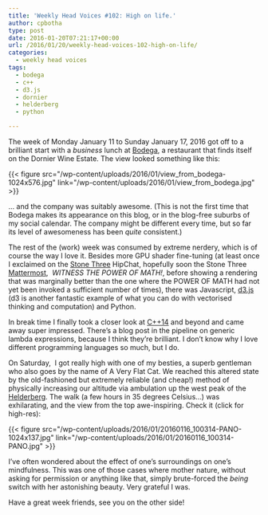 ```yaml
---
title: 'Weekly Head Voices #102: High on life.'
author: cpbotha
type: post
date: 2016-01-20T07:21:17+00:00
url: /2016/01/20/weekly-head-voices-102-high-on-life/
categories:
  - weekly head voices
tags:
  - bodega
  - c++
  - d3.js
  - dornier
  - helderberg
  - python

---
```

The week of Monday January 11 to Sunday January 17, 2016 got off to a brilliant start with a _business_ lunch at [Bodega][1], a restaurant that finds itself on the Dornier Wine Estate. The view looked something like this:

{{< figure src="/wp-content/uploads/2016/01/view_from_bodega-1024x576.jpg" link="/wp-content/uploads/2016/01/view_from_bodega.jpg" >}}

… and the company was suitably awesome. (This is not the first time that Bodega makes its appearance on this blog, or in the blog-free suburbs of my social calendar. The company might be different every time, but so far its level of awesomeness has been _quite_ consistent.)

The rest of the (work) week was consumed by extreme nerdery, which is of course the way I love it. Besides more GPU shader fine-tuning (at least once I exclaimed on the [Stone Three][2] HipChat, hopefully soon the Stone Three [Mattermost][3],  _WITNESS THE POWER OF MATH!_, before showing a rendering that was marginally better than the one where the POWER OF MATH had not yet been invoked a sufficient number of times), there was Javascript, [d3.js][4] (d3 is another fantastic example of what you can do with vectorised thinking and computation) and Python.

In break time I finally took a closer look at [C++14][5] and beyond and came away super impressed. There’s a blog post in the pipeline on generic lambda expressions, because I think they’re brilliant. I don’t know why I love different programming languages so much, but I do.

On Saturday,  I got really high with one of my besties, a superb gentleman who also goes by the name of A Very Flat Cat. We reached this altered state by the old-fashioned but extremely reliable (and cheap!) method of physically increasing our altitude via ambulation up the west peak of the [Helderberg][6]. The walk (a few hours in 35 degrees Celsius…) was exhilarating, and the view from the top awe-inspiring. Check it (click for high-res):

{{< figure src="/wp-content/uploads/2016/01/20160116_100314-PANO-1024x137.jpg" link="/wp-content/uploads/2016/01/20160116_100314-PANO.jpg" >}}

I’ve often wondered about the effect of one’s surroundings on one’s mindfulness. This was one of those cases where mother nature, without asking for permission or anything like that, simply brute-forced the _being_ switch with her astonishing beauty. Very grateful I was.

Have a great week friends, see you on the other side!

 [1]: http://www.dornier.co.za/restaurant
 [2]: http://www.stonethree.com/
 [3]: http://www.mattermost.org/
 [4]: http://d3js.org/
 [5]: https://en.wikipedia.org/wiki/C%2B%2B14
 [6]: https://en.wikipedia.org/wiki/Helderberg
